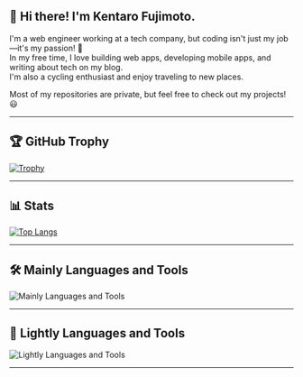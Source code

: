 ## 👋 Hi there! I'm Kentaro Fujimoto.
I'm a web engineer working at a tech company, but coding isn't just my job—it's my passion! 🚀  
In my free time, I love building web apps, developing mobile apps, and writing about tech on my blog.  
I'm also a cycling enthusiast and enjoy traveling to new places.

Most of my repositories are private, but feel free to check out my projects! 😃

---

## 🏆 GitHub Trophy

[![Trophy](https://github-profile-trophy.vercel.app/?username=sigmakntr&theme=darkhub&margin-w=15&margin-h=15&no-bg=true)](https://github.com/ryo-ma/github-profile-trophy)

---

## 📊 Stats

[![Top Langs](https://github-readme-stats.vercel.app/api/top-langs/?username=sigmakntr&layout=compact&theme=dark)](https://github.com/anuraghazra/github-readme-stats)

---

## 🛠️ Mainly Languages and Tools
![Mainly Languages and Tools](https://skillicons.dev/icons?i=aws,firebase,supabase,gcp,terraform)

---

## 🧪 Lightly Languages and Tools
![Lightly Languages and Tools](https://skillicons.dev/icons?i=typescript,vuejs,nextjs,nestjs,react)

---
